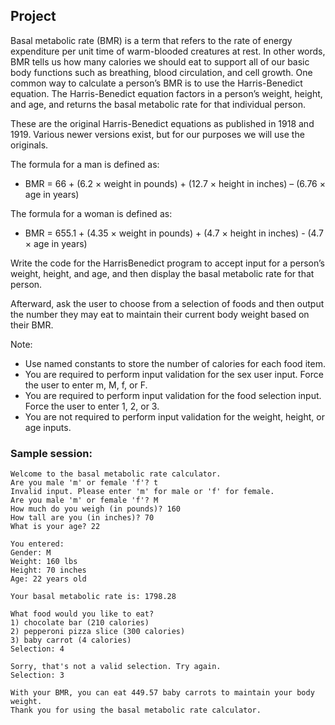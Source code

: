 ## Project

Basal metabolic rate (BMR) is a term that refers to the rate of energy expenditure per unit time of warm-blooded creatures at rest. In other words, BMR tells us how many calories we should eat to support all of our basic body functions such as breathing, blood circulation, and cell growth. One common way to calculate a person’s BMR is to use the Harris-Benedict equation. The Harris-Benedict equation factors in a person’s weight, height, and age, and returns the basal metabolic rate for that individual person.

These are the original Harris-Benedict equations as published in 1918 and 1919. Various newer versions exist, but for our purposes we will use the originals.

The formula for a man is defined as:

- BMR = 66 + (6.2 × weight in pounds) + (12.7 × height in inches) – (6.76 × age in years)

The formula for a woman is defined as:

- BMR = 655.1 + (4.35 × weight in pounds) + (4.7 × height in inches) - (4.7 × age in years)

Write the code for the HarrisBenedict program to accept input for a person’s weight, height, and age, and then display the basal metabolic rate for that person.

Afterward, ask the user to choose from a selection of foods and then output the number they may eat to maintain their current body weight based on their BMR.

Note:

- Use named constants to store the number of calories for each food item.
- You are required to perform input validation for the sex user input. Force the user to enter m, M, f, or F.
- You are required to perform input validation for the food selection input. Force the user to enter 1, 2, or 3.
- You are not required to perform input validation for the weight, height, or age inputs.

### Sample session:

```
Welcome to the basal metabolic rate calculator.
Are you male 'm' or female 'f'? t
Invalid input. Please enter 'm' for male or 'f' for female.
Are you male 'm' or female 'f'? M
How much do you weigh (in pounds)? 160
How tall are you (in inches)? 70
What is your age? 22

You entered:
Gender: M
Weight: 160 lbs
Height: 70 inches
Age: 22 years old

Your basal metabolic rate is: 1798.28

What food would you like to eat?
1) chocolate bar (210 calories)
2) pepperoni pizza slice (300 calories)
3) baby carrot (4 calories)
Selection: 4

Sorry, that's not a valid selection. Try again.
Selection: 3

With your BMR, you can eat 449.57 baby carrots to maintain your body weight.
Thank you for using the basal metabolic rate calculator.
```
